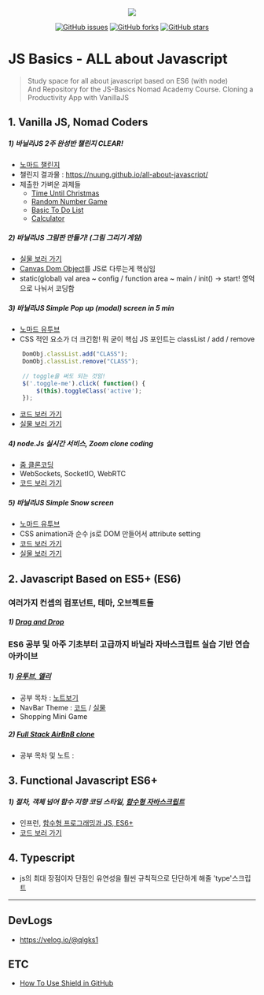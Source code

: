 <div align = "center">
    <img src="https://img.shields.io/badge/license-MIT-green" />

[![GitHub issues](https://img.shields.io/github/issues/Nuung/all-about-javascript)](https://github.com/Nuung/all-about-javascript/issues)
[![GitHub forks](https://img.shields.io/github/forks/Nuung/all-about-javascript)](https://github.com/Nuung/all-about-javascript/network)
[![GitHub stars](https://img.shields.io/github/stars/Nuung/all-about-javascript)](https://github.com/Nuung/all-about-javascript/stargazers)
</div>

# JS Basics - ALL about Javascript

> Study space for all about javascript based on ES6 (with node) </br>
> And Repository for the JS-Basics Nomad Academy Course. Cloning a Productivity App with VanillaJS 

## 1. Vanilla JS, Nomad Coders

##### 1) 바닐라JS 2주 완성반 챌린지 CLEAR!
- [노마드 챌린지](https://nomadcoders.co/challenges)
- 챌린지 결과물 : https://nuung.github.io/all-about-javascript/
- 제출한 가벼운 과제들
    - [Time Until Christmas](https://nuung.github.io/all-about-javascript/NomadJS/TimeUntilChri.html)
    - [Random Number Game](https://nuung.github.io/all-about-javascript/NomadJS/RandomNumberGame.html)
    - [Basic To Do List](https://nuung.github.io/all-about-javascript/NomadJS/BasicToDo.html)
    - [Calculator](https://nuung.github.io/all-about-javascript/Calculator/index.html)


##### 2) 바닐라JS 그림판 만들기! (그림 그리기 게임) 
- [실물 보러 가기](https://nuung.github.io/all-about-javascript/NomadJS-game/)
- [Canvas Dom Object](https://developer.mozilla.org/ko/docs/Web/HTML/Canvas)를 JS로 다루는게 핵심임
- static(global) val area ~ config / function area ~ main / init() -> start! 영억으로 나눠서 코딩함 


##### 3) 바닐라JS Simple Pop up (modal) screen in 5 min
- [노마드 유투브](https://youtu.be/V08wXKHF_Xw)
- CSS 적인 요소가 더 크긴함! 뭐 굳이 핵심 JS 포인트는 classList / add / remove
```javascript
    DomObj.classList.add("CLASS");
    DomObj.classList.remove("CLASS");
    
    // toggle을 써도 되는 것임! 
    $('.toggle-me').click( function() {
        $(this).toggleClass('active');
    });
```
- [코드 보러 가기](https://github.com/Nuung/all-about-javascript/blob/master/Theme/Modal/modal.html)
- [실물 보러 가기](https://nuung.github.io/all-about-javascript/Theme/Modal/modal.html)

##### 4) node.Js 실시간 서비스, Zoom clone coding
- [줌 클론코딩](https://nomadcoders.co/noom/lobby)
- WebSockets, SocketIO, WebRTC
- [코드 보러 가기](https://github.com/Nuung/all-about-javascript/tree/master/NomadJS-Zoom)

##### 5) 바닐라JS Simple Snow screen
- [노마드 유투브](https://youtu.be/3CuUmy7jX6k)
- CSS animation과 순수 js로 DOM 만들어서 attribute setting
- [코드 보러 가기](https://github.com/Nuung/all-about-javascript/tree/master/NomadJS-snow-screen)
- [실물 보러 가기](https://nuung.github.io/all-about-javascript/NomadJS-snow-screen/index.html)

## 2. Javascript Based on ES5+ (ES6)

### 여러가지 컨셉의 컴포넌트, 테마, 오브젝트들
    
##### 1) [Drag and Drop](https://nuung.github.io/all-about-javascript/Theme/DragAndDrop/)

### ES6 공부 및 아주 기초부터 고급까지 바닐라 자바스크립트 실습 기반 연습 아카이브

##### 1) [유투브, 엘리](https://www.youtube.com/watch?v=wcsVjmHrUQg&list=PLv2d7VI9OotTVOL4QmPfvJWPJvkmv6h-2)
- 공부 목차 : [노트보기](/note)
- NavBar Theme : [코드](https://github.com/Nuung/all-about-javascript/blob/master/Theme/NavBar) / [실물](https://nuung.github.io/all-about-javascript/Theme/NavBar/index.html)
- Shopping Mini Game

##### 2) [Full Stack AirBnB clone](https://www.youtube.com/watch?v=kuswGIH-Xj8&list=PLN3n1USn4xlnfJIQBa6bBjjiECnk6zL6s)
- 공부 목차 및 노트 : 

## 3. Functional Javascript ES6+

##### 1) 절차, 객체 넘어 함수 지향 코딩 스타일, [함수형 자바스크립트](https://mangkyu.tistory.com/111)
- 인프런, [함수형 프로그래밍과 JS, ES6+](https://www.inflearn.com/course/functional-es6/dashboard)
- [코드 보러 가기](https://github.com/Nuung/all-about-javascript/tree/master/Functional-Javascript)


## 4. Typescript

- js의 최대 장점이자 단점인 유연성을 훨씬 규칙적으로 단단하게 해줄 'type'스크립트


---

## DevLogs

- https://velog.io/@qlgks1

## ETC

- [How To Use Shield in GitHub](https://youtu.be/Dl-ekLb4quE)

